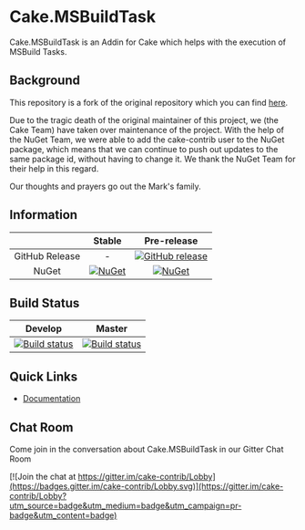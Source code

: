 Cake.MSBuildTask
============

Cake.MSBuildTask is an Addin for Cake which helps with the execution of MSBuild Tasks.

## Background

This repository is a fork of the original repository which you can find [here](https://github.com/marcosnz/Cake.MSBuildTask).

Due to the tragic death of the original maintainer of this project, we (the Cake Team) have taken over maintenance of the project.  With the help of the NuGet Team, we were able to add the cake-contrib user to the NuGet package, which means that we can continue to push out updates to the same package id, without having to change it.  We thank the NuGet Team for their help in this regard.

Our thoughts and prayers go out the Mark's family.

## Information

| |Stable|Pre-release|
|:--:|:--:|:--:|
|GitHub Release|-|[![GitHub release](https://img.shields.io/github/release/cake-contrib/Cake.MSBuildTask.svg)](https://github.com/cake-contrib/Cake.MSBuildTask/releases/latest)|
|NuGet|[![NuGet](https://img.shields.io/nuget/v/Cake.MSBuildTask.svg)](https://www.nuget.org/packages/Cake.MSBuildTask)|[![NuGet](https://img.shields.io/nuget/vpre/Cake.MSBuildTask.svg)](https://www.nuget.org/packages/Cake.MSBuildTask)|

## Build Status

|Develop|Master|
|:--:|:--:|
|[![Build status](https://ci.appveyor.com/api/projects/status/vlcl0djo62amjmv5/branch/develop?svg=true)](https://ci.appveyor.com/project/cakecontrib/cake-msbuildtask/branch/develop)|[![Build status](https://ci.appveyor.com/api/projects/status/vlcl0djo62amjmv5/branch/develop?svg=true)](https://ci.appveyor.com/project/cakecontrib/cake-msbuildtask/branch/master)|

## Quick Links

- [Documentation](https://cake-contrib.github.io/Cake.MSBuildTask/)

## Chat Room
Come join in the conversation about Cake.MSBuildTask in our Gitter Chat Room

[![Join the chat at https://gitter.im/cake-contrib/Lobby](https://badges.gitter.im/cake-contrib/Lobby.svg)](https://gitter.im/cake-contrib/Lobby?utm_source=badge&utm_medium=badge&utm_campaign=pr-badge&utm_content=badge)

